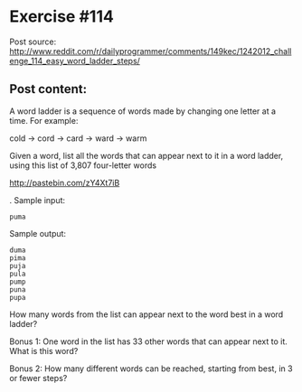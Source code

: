 Exercise #114
===

Post source: http://www.reddit.com/r/dailyprogrammer/comments/149kec/1242012_challenge_114_easy_word_ladder_steps/

Post content:
---

A word ladder is a sequence of words made by changing one letter at a time. For example:

cold → cord → card → ward → warm

Given a word, list all the words that can appear next to it in a word ladder, using this list of 3,807 four-letter words

http://pastebin.com/zY4Xt7iB
 
. Sample input:

    puma

Sample output:

    duma
    pima
    puja
    pula
    pump
    puna
    pupa

How many words from the list can appear next to the word best in a word ladder?

Bonus 1: One word in the list has 33 other words that can appear next to it. What is this word?

Bonus 2: How many different words can be reached, starting from best, in 3 or fewer steps?
